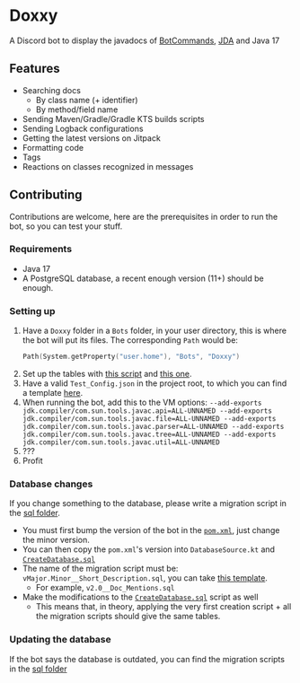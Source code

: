 # Doxxy
A Discord bot to display the javadocs of [BotCommands](https://github.com/freya022/BotCommands), [JDA](https://github.com/DV8FromTheWorld/JDA) and Java 17

## Features
* Searching docs
  * By class name (+ identifier)
  * By method/field name
* Sending Maven/Gradle/Gradle KTS builds scripts
* Sending Logback configurations
* Getting the latest versions on Jitpack
* Formatting code
* Tags
* Reactions on classes recognized in messages

## Contributing
Contributions are welcome, here are the prerequisites in order to run the bot, so you can test your stuff.

### Requirements
* Java 17
* A PostgreSQL database, a recent enough version (11+) should be enough.

### Setting up
1. Have a `Doxxy` folder in a `Bots` folder, in your user directory, this is where the bot will put its files. The corresponding `Path` would be: 
   ```kt
   Path(System.getProperty("user.home"), "Bots", "Doxxy")
   ```
2. Set up the tables with [this script](https://github.com/freya022/BotCommands/blob/UNSTABLE-3.0.0/sql/CreateDatabase.sql) and [this one](https://github.com/freya022/Doxxy/blob/master/sql/CreateDatabase.sql).
3. Have a valid `Test_Config.json` in the project root, to which you can find a template [here](Config_template.json).
4. When running the bot, add this to the VM options: `--add-exports jdk.compiler/com.sun.tools.javac.api=ALL-UNNAMED --add-exports jdk.compiler/com.sun.tools.javac.file=ALL-UNNAMED --add-exports jdk.compiler/com.sun.tools.javac.parser=ALL-UNNAMED --add-exports jdk.compiler/com.sun.tools.javac.tree=ALL-UNNAMED --add-exports jdk.compiler/com.sun.tools.javac.util=ALL-UNNAMED`
5. ???
6. Profit

### Database changes
If you change something to the database, please write a migration script in the [sql folder](sql).
* You must first bump the version of the bot in the [`pom.xml`](pom.xml), just change the minor version. 
* You can then copy the `pom.xml`'s version into `DatabaseSource.kt` and [`CreateDatabase.sql`](sql/CreateDatabase.sql)
* The name of the migration script must be: `vMajor.Minor__Short_Description.sql`, you can take [this template](sql/vMajor.Minor__Short_Description.sql).
  * For example, `v2.0__Doc_Mentions.sql`
* Make the modifications to the [`CreateDatabase.sql`](sql/CreateDatabase.sql) script as well
  * This means that, in theory, applying the very first creation script + all the migration scripts should give the same tables.

### Updating the database
If the bot says the database is outdated, you can find the migration scripts in the [sql folder](sql)
